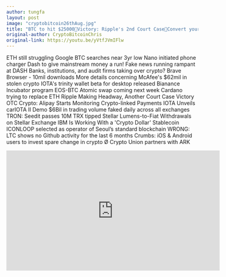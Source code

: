 ```yaml
---
author: tungfa
layout: post
image: "cryptobitcoin26thAug.jpg"
title: "BTC to hit $25000🔸Victory: Ripple's 2nd Court Case🔸Convert your change to Crypto"
original-author: CryptoBitcoinChris
original-link: https://youtu.be/yVtfJVmIFlw
---
```




ETH still struggling
Google BTC searches near 3yr low
Nano initiated phone charger
Dash to give mainstream money a run!
Fake news running rampant at DASH
Banks, institutions, and audit firms taking over crypto?
Brave Browser - 10mil downloads
More details concerning McAfee's $62mil in stolen crypto
IOTA's trinity wallet beta for desktop released
Bianance Incubator program
EOS-BTC Atomic swap coming next week
Cardano trying to replace ETH
Ripple Making Headway, Another Court Case Victory
OTC Crypto: Alipay Starts Monitoring Crypto-linked Payments
IOTA Unveils carIOTA II Demo
$6Bil in trading volume faked daily across all exchanges
TRON: Seedit passes 10M TRX tipped
Stellar Lumens-to-Fiat Withdrawals on Stellar Exchange
IBM Is Working With a 'Crypto Dollar' Stablecoin
ICONLOOP selected as operator of Seoul’s standard blockchain
WRONG: LTC shows no Github activity for the last 6 months
Crumbs: iOS & Android users to invest spare change in crypto
Ø Crypto Union partners with ARK

<iframe width="560" height="315" src="https://www.youtube.com/embed/j87dxe6qAj0" frameborder="0" allow="autoplay; encrypted-media" allowfullscreen></iframe>
